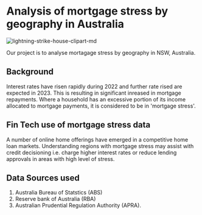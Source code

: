 # Analysis of mortgage stress by geography in Australia


![lightning-strike-house-clipart-md](https://user-images.githubusercontent.com/119761709/217181369-51061235-c5c3-4efc-9c4a-85b3a8e82045.png)

Our project is to analyse mortagage stress by geography in NSW, Australia. 

## Background

Interest rates have risen rapidly during 2022 and further rate rised are expected in 2023.  This is resulting in significant inreased in mortgage repayments.  Where a household has an excessive portion of its income allocated to mortgage payments, it is considered to be in 'mortgage stress'.

## Fin Tech use of mortgage stress data

A number of online home offerings have emerged in a competitive home loan markets.  Understanding regions with mortgage stress may assist with credit decisioning i.e. charge higher interest rates or reduce lending approvals in areas with high level of stress. 

## Data Sources used

1)  Australia Bureau of Statstics (ABS)
2)  Reserve bank of Australia (RBA)
3)  Australian Prudential Regulation Authority (APRA).
